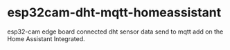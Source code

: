 # esp32cam-dht-mqtt-homeassistant
esp32-cam edge board connected dht sensor data send to mqtt add on the Home Assistant Integrated.
